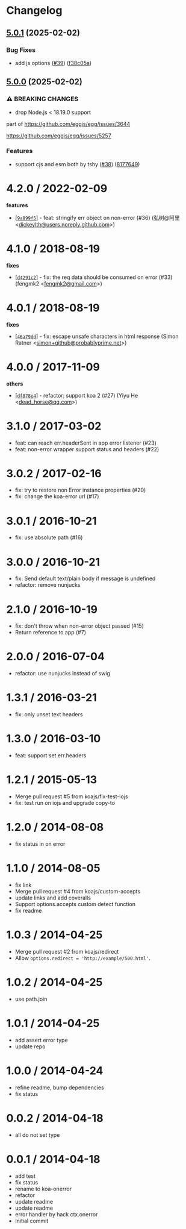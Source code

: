 # Changelog

## [5.0.1](https://github.com/koajs/onerror/compare/v5.0.0...v5.0.1) (2025-02-02)


### Bug Fixes

* add js options ([#39](https://github.com/koajs/onerror/issues/39)) ([f38c05a](https://github.com/koajs/onerror/commit/f38c05a2b5ec7acdb2591d6d4717653cbdda3144))

## [5.0.0](https://github.com/koajs/onerror/compare/v4.2.0...v5.0.0) (2025-02-02)


### ⚠ BREAKING CHANGES

* drop Node.js < 18.19.0 support

part of https://github.com/eggjs/egg/issues/3644

https://github.com/eggjs/egg/issues/5257

### Features

* support cjs and esm both by tshy ([#38](https://github.com/koajs/onerror/issues/38)) ([8177649](https://github.com/koajs/onerror/commit/8177649a7f95795c02712748e6f19546eddf84ef))

4.2.0 / 2022-02-09
==================

**features**
  * [[`9a899f5`](http://github.com/koajs/onerror/commit/9a899f58f65a2964cbf4f99793887623b4e01c5e)] - feat: stringify err object on non-error (#36) (弘树@阿里 <<dickeylth@users.noreply.github.com>>)

4.1.0 / 2018-08-19
==================

**fixes**
  * [[`d4291c2`](http://github.com/koajs/onerror/commit/d4291c29319dee23d745bb7f7a37ca1e86741691)] - fix: the req data should be consumed on error (#33) (fengmk2 <<fengmk2@gmail.com>>)

4.0.1 / 2018-08-19
==================

**fixes**
  * [[`46a79dd`](http://github.com/koajs/onerror/commit/46a79ddcf81434dd2974ed7906f67ca4674dbf52)] - fix: escape unsafe characters in html response (Simon Ratner <<simon+github@probablyprime.net>>)

4.0.0 / 2017-11-09
==================

**others**
  * [[`df878e4`](http://github.com/koajs/onerror/commit/df878e4605c91aa55489a249c4093642f16ce96b)] - refactor: support koa 2 (#27) (Yiyu He <<dead_horse@qq.com>>)

3.1.0 / 2017-03-02
==================

  * feat: can reach err.headerSent in app error listener (#23)
  * feat: non-error wrapper support status and headers (#22)

3.0.2 / 2017-02-16
==================

  * fix: try to restore non Error instance properties (#20)
  * fix: change the koa-error url (#17)

3.0.1 / 2016-10-21
==================

  * fix: use absolute path (#16)

3.0.0 / 2016-10-21
==================

  * fix: Send default text/plain body if message is undefined
  * refactor: remove nunjucks

2.1.0 / 2016-10-19
==================

  * fix: don't throw when non-error object passed (#15)
  * Return reference to app (#7)

2.0.0 / 2016-07-04
==================

  * refactor: use nunjucks instead of swig

1.3.1 / 2016-03-21
==================

  * fix: only unset text headers

1.3.0 / 2016-03-10
==================

  * feat: support set err.headers

1.2.1 / 2015-05-13
==================

  * Merge pull request #5 from koajs/fix-test-iojs
  * fix: test run on iojs and upgrade copy-to

1.2.0 / 2014-08-08
==================

  * fix status in on error

1.1.0 / 2014-08-05
==================

  * fix link
  * Merge pull request #4 from koajs/custom-accepts
  * update links and add coveralls
  * Support options.accepts custom detect function
  * fix readme

1.0.3 / 2014-04-25
==================

  * Merge pull request #2 from koajs/redirect
  * Allow `options.redirect = 'http://example/500.html'`.

1.0.2 / 2014-04-25
==================

  * use path.join

1.0.1 / 2014-04-25
==================

  * add assert error type
  * update repo

1.0.0 / 2014-04-24
==================

  * refine readme, bump dependencies
  * fix status

0.0.2 / 2014-04-18
==================

  * all do not set type

0.0.1 / 2014-04-18
==================

  * add test
  * fix status
  * rename to koa-onerror
  * refactor
  * update readme
  * update readme
  * error handler by hack ctx.onerror
  * Initial commit
